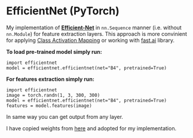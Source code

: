 # EfficientNet (PyTorch)

My implementation of [__Efficient-Net__](https://arxiv.org/abs/1905.11946) in `nn.Sequence` manner (i.e. without `nn.Module`) for feature extraction layers. This approach is more convinient for applying  [Class Activation Mapping](http://gradcam.cloudcv.org/) or working with [fast.ai](https://docs.fast.ai/) library.

__To load pre-trained model simply run:__
```
import efficientnet
model = efficientnet.efficientnet(net="B4", pretrained=True)
```

__For features extraction simply run:__
```
import efficientnet
image = torch.randn(1, 3, 300, 300)
model = efficientnet.efficientnet(net="B4", pretrained=True)
features = model.features(image)
```
In same way you can get output from any layer.</br>

I have copied weights from [here](https://github.com/lukemelas/EfficientNet-PyTorch) and adopted for my implementation.



